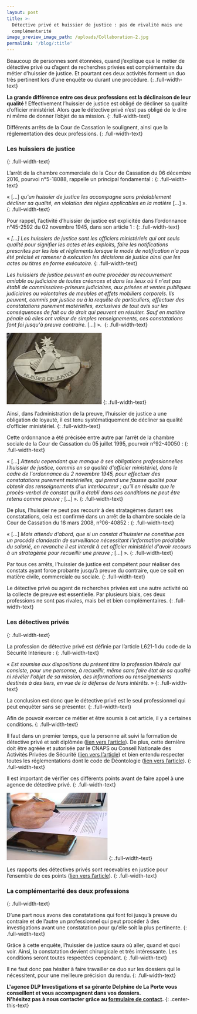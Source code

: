 ```yaml
---
layout: post
title: >-
  Détective privé et huissier de justice : pas de rivalité mais une
  complémentarité
image_preview_image_path: /uploads/Collaboration-2.jpg
permalink: '/blog/:title'
---
```


Beaucoup de personnes sont &eacute;tonn&eacute;es, quand j’explique que le m&eacute;tier de d&eacute;tective priv&eacute; ou d’agent de recherches priv&eacute;es est compl&eacute;mentaire du m&eacute;tier d’huissier de justice. Et pourtant ces deux activit&eacute;s forment un duo tr&egrave;s pertinent lors d’une enqu&ecirc;te ou durant une proc&eacute;dure.
{: .full-width-text}

**La grande diff&eacute;rence entre ces deux professions est la d&eacute;clinaison de leur qualit&eacute; \!** Effectivement l’huissier de justice est oblig&eacute; de d&eacute;cliner sa qualit&eacute; d’officier minist&eacute;riel. Alors que le d&eacute;tective priv&eacute; n’est pas oblig&eacute; de le dire ni m&ecirc;me de donner l’objet de sa mission.
{: .full-width-text}

Diff&eacute;rents arr&ecirc;ts de la Cour de Cassation le soulignent, ainsi que la r&eacute;glementation des deux professions.
{: .full-width-text}

### Les huissiers de justice
{: .full-width-text}

L’arr&ecirc;t de la chambre commerciale de la Cour de Cassation du 06 d&eacute;cembre 2016, pourvoi n&deg;5-18088, rappelle un principal fondamental :
{: .full-width-text}

&laquo; \[…\] *qu'un huissier de justice les accompagne sans pr&eacute;alablement d&eacute;cliner sa qualit&eacute;, en violation des r&egrave;gles applicables en la mati&egrave;re* \[…\] &raquo;.
{: .full-width-text}

Pour rappel, l’activit&eacute; d’huissier de justice est explicit&eacute;e dans l’ordonnance n&deg;45-2592 du 02 novembre 1945, dans son article 1 :
{: .full-width-text}

&laquo;&nbsp;*\[…\] Les huissiers de justice sont les officiers minist&eacute;riels qui ont seuls qualit&eacute; pour signifier les actes et les exploits, faire les notifications prescrites par les lois et r&egrave;glements lorsque le mode de notification n'a pas &eacute;t&eacute; pr&eacute;cis&eacute; et ramener &agrave; ex&eacute;cution les d&eacute;cisions de justice ainsi que les actes ou titres en forme ex&eacute;cutoire.*
{: .full-width-text}

*Les huissiers de justice peuvent en outre proc&eacute;der au recouvrement amiable ou judiciaire de toutes cr&eacute;ances et dans les lieux o&ugrave; il n'est pas &eacute;tabli de commissaires-priseurs judiciaires, aux pris&eacute;es et ventes publiques judiciaires ou volontaires de meubles et effets mobiliers corporels. Ils peuvent, commis par justice ou &agrave; la requ&ecirc;te de particuliers, effectuer des constatations purement mat&eacute;rielles, exclusives de tout avis sur les cons&eacute;quences de fait ou de droit qui peuvent en r&eacute;sulter. Sauf en mati&egrave;re p&eacute;nale o&ugrave; elles ont valeur de simples renseignements, ces constatations font foi jusqu'&agrave; preuve contraire.* \[…\] &raquo;.&nbsp;
{: .full-width-text}

![](/assets/img/huissier.jpeg)
{: .full-width-text}

Ainsi, dans l’administration de la preuve, l’huissier de justice a une obligation de loyaut&eacute;, il est tenu syst&eacute;matiquement de d&eacute;cliner sa qualit&eacute; d’officier minist&eacute;riel.
{: .full-width-text}

Cette ordonnance a &eacute;t&eacute; pr&eacute;cis&eacute;e entre autre par l’arr&ecirc;t de la chambre sociale de la Cour de Cassation du 05 juillet 1995, pourvoir n&deg;92-40050 :
{: .full-width-text}

&laquo; \[…\]&nbsp;*Attendu cependant que manque &agrave; ses obligations professionnelles l'huissier de justice, commis en sa qualit&eacute; d'officier minist&eacute;riel, dans le cadre de l'ordonnance du 2 novembre 1945, pour effectuer des constatations purement mat&eacute;rielles, qui prend une fausse qualit&eacute; pour obtenir des renseignements d'un interlocuteur ; qu'il en r&eacute;sulte que le proc&egrave;s-verbal de constat qu'il a &eacute;tabli dans ces conditions ne peut &ecirc;tre retenu comme preuve ;* \[…\] &raquo;.
{: .full-width-text}

De plus, l’huissier ne peut pas recourir &agrave; des stratag&egrave;mes durant ses constatations, cela est confirm&eacute; dans un arr&ecirc;t de la chambre sociale de la Cour de Cassation du 18 mars 2008, n&deg;06-40852 :
{: .full-width-text}

&laquo; \[…\] *Mais attendu d'abord, que si un constat d'huissier ne constitue pas un proc&eacute;d&eacute; clandestin de surveillance n&eacute;cessitant l'information pr&eacute;alable du salari&eacute;, en revanche il est interdit &agrave; cet officier minist&eacute;riel d'avoir recours &agrave; un stratag&egrave;me pour recueillir une preuve ;&nbsp;*\[…\] &raquo;.
{: .full-width-text}

Par tous ces arr&ecirc;ts, l’huissier de justice est comp&eacute;tent pour r&eacute;aliser des constats ayant force probante jusqu’&agrave; preuve du contraire, que ce soit en mati&egrave;re civile, commerciale ou sociale.
{: .full-width-text}

Le d&eacute;tective priv&eacute; ou agent de recherches priv&eacute;es est une autre activit&eacute; o&ugrave; la collecte de preuve est essentielle. Par plusieurs biais, ces deux professions ne sont pas rivales, mais bel et bien compl&eacute;mentaires.
{: .full-width-text}

### Les d&eacute;tectives priv&eacute;s
{: .full-width-text}

La profession de d&eacute;tective priv&eacute; est d&eacute;finie par l’article L621-1 du code de la S&eacute;curit&eacute; Int&eacute;rieure :
{: .full-width-text}

&laquo;&nbsp;*Est soumise aux dispositions du pr&eacute;sent titre la profession lib&eacute;rale qui consiste, pour une personne, &agrave; recueillir, m&ecirc;me sans faire &eacute;tat de sa qualit&eacute; ni r&eacute;v&eacute;ler l'objet de sa mission, des informations ou renseignements destin&eacute;s &agrave; des tiers, en vue de la d&eacute;fense de leurs int&eacute;r&ecirc;ts.*&nbsp;&raquo;
{: .full-width-text}

La conclusion est donc que le d&eacute;tective priv&eacute; est le seul professionnel qui peut enqu&ecirc;ter sans se pr&eacute;senter.
{: .full-width-text}

Afin de pouvoir exercer ce m&eacute;tier et &ecirc;tre soumis &agrave; cet article, il y a certaines conditions.
{: .full-width-text}

Il faut dans un premier temps, que la personne ait suivi la formation de d&eacute;tective priv&eacute; et soit dipl&ocirc;m&eacute;e ([lien vers l’article](https://dlp-investigations.fr/diplome-et-formation/)). De plus, cette derni&egrave;re doit &ecirc;tre agr&eacute;&eacute;e et autoris&eacute;e par le CNAPS ou Conseil Nationale des Activit&eacute;s Priv&eacute;es de S&eacute;curit&eacute; ([lien vers l’article](https://dlp-investigations.fr/le-cnaps/)) et bien entendu respecter toutes les r&eacute;glementations dont le code de D&eacute;ontologie ([lien vers l’article](https://dlp-investigations.fr/le-code-de-deontologie/)).
{: .full-width-text}

Il est important de v&eacute;rifier ces diff&eacute;rents points avant de faire appel &agrave; une agence de d&eacute;tective priv&eacute;.
{: .full-width-text}

![](/assets/img/CR.jpg)
{: .full-width-text}

Les rapports des d&eacute;tectives priv&eacute;s sont recevables en justice pour l’ensemble de ces points ([lien vers l’article](https://dlp-investigations.fr/la-recevabilite-dun-rapport-denquete-devant-les-tribunaux/)).
{: .full-width-text}

### La compl&eacute;mentarit&eacute; des deux professions
{: .full-width-text}

D’une part nous avons des constatations qui font foi jusqu’&agrave; preuve du contraire et de l’autre un professionnel qui peut proc&eacute;der &agrave; des investigations avant une constatation pour qu'elle soit la plus pertinente.
{: .full-width-text}

Gr&acirc;ce &agrave; cette enqu&ecirc;te, l’huissier de justice saura o&ugrave; aller, quand et quoi voir. Ainsi, la constatation devient chirurgicale et tr&egrave;s int&eacute;ressante. Les conditions seront toutes respect&eacute;es cependant.
{: .full-width-text}

Il ne faut donc pas h&eacute;siter &agrave; faire travailler ce duo sur les dossiers qui le n&eacute;cessitent, pour une meilleure pr&eacute;cision du rendu.
{: .full-width-text}

**L'agence DLP Investigations et sa g&eacute;rante Delphine de La Porte vous conseillent et vous accompagnent dans vos dossiers.**<br>**N'h&eacute;sitez pas &agrave; nous contacter gr&acirc;ce au&nbsp;[formulaire de contact](https://dlp-investigations.fr/#contact).**
{: .center-this-text}